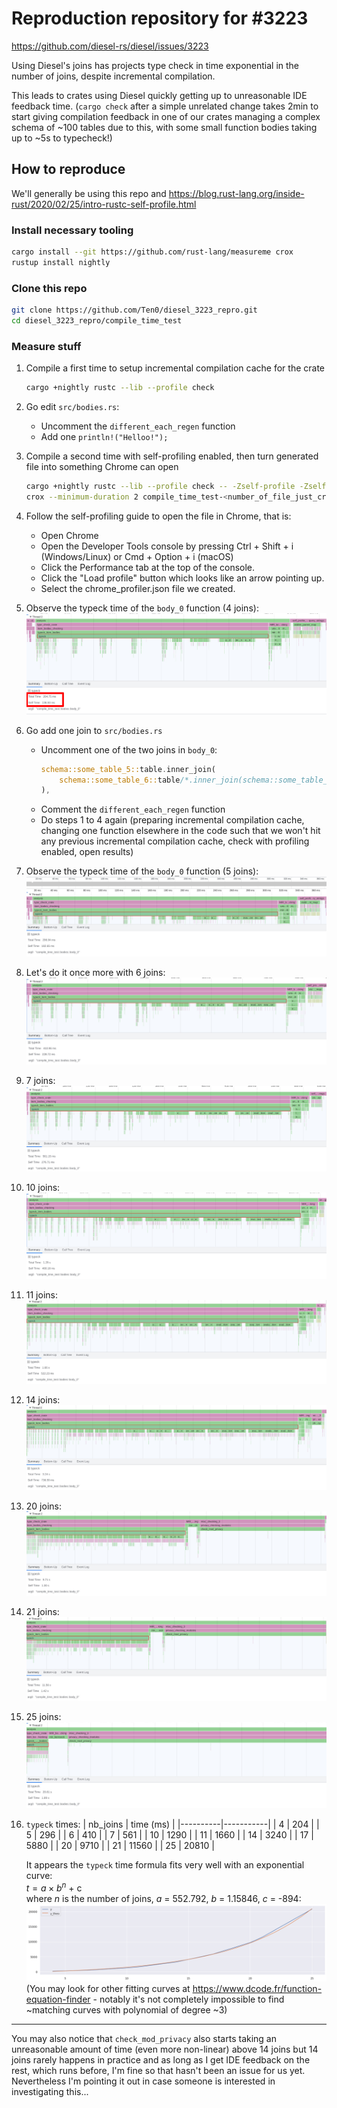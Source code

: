 # Reproduction repository for #3223

https://github.com/diesel-rs/diesel/issues/3223

Using Diesel's joins has projects type check in time exponential in the number of joins, despite incremental compilation.

This leads to crates using Diesel quickly getting up to unreasonable IDE feedback time. (`cargo check` after a simple unrelated change takes 2min to start giving compilation feedback in one of our crates managing a complex schema of ~100 tables due to this, with some small function bodies taking up to ~5s to typecheck!)

## How to reproduce

We'll generally be using this repo and https://blog.rust-lang.org/inside-rust/2020/02/25/intro-rustc-self-profile.html

### Install necessary tooling
```bash
cargo install --git https://github.com/rust-lang/measureme crox
rustup install nightly
```

### Clone this repo
```bash
git clone https://github.com/Ten0/diesel_3223_repro.git
cd diesel_3223_repro/compile_time_test
```

### Measure stuff

1. Compile a first time to setup incremental compilation cache for the crate
	```bash
	cargo +nightly rustc --lib --profile check
	```

2. Go edit `src/bodies.rs`:
   - Uncomment the `different_each_regen` function
   - Add one `println!("Helloo!");`

3. Compile a second time with self-profiling enabled, then turn generated file into something Chrome can open
	```bash
	cargo +nightly rustc --lib --profile check -- -Zself-profile -Zself-profile-events=default,args
	crox --minimum-duration 2 compile_time_test-<number_of_file_just_created>.mm_profdata
	```

4. Follow the self-profiling guide to open the file in Chrome, that is:
   - Open Chrome
   - Open the Developer Tools console by pressing Ctrl + Shift + i (Windows/Linux) or Cmd + Option + i (macOS)
   - Click the Performance tab at the top of the console.
   - Click the "Load profile" button which looks like an arrow pointing up.
   - Select the chrome_profiler.json file we created.

5. Observe the typeck time of the `body_0` function (4 joins):
   ![](images/4joins.jpg)

6. Go add one join to `src/bodies.rs`
   - Uncomment one of the two joins in `body_0`:
      ```rust
      schema::some_table_5::table.inner_join(
          schema::some_table_6::table/*.inner_join(schema::some_table_7::table)*/,
      ),
      ```
   - Comment the `different_each_regen` function
   - Do steps 1 to 4 again (preparing incremental compilation cache, changing one function elsewhere in the code such that we won't hit any previous incremental compilation cache, check with profiling enabled, open results)

7. Observe the typeck time of the `body_0` function (5 joins):
   ![](images/5joins.jpg)

8. Let's do it once more with 6 joins:
   ![](images/6joins.jpg)

9. 7 joins:
   ![](images/7joins.jpg)

10. 10 joins:
   ![](images/10joins.jpg)

11. 11 joins:
   ![](images/11joins.jpg)

12. 14 joins:
   ![](images/14joins.jpg)

13. 20 joins:
   ![](images/20joins.jpg)

14. 21 joins:
   ![](images/21joins.jpg)

15. 25 joins:
   ![](images/25joins.jpg)

16. `typeck` times:
	| nb_joins | time (ms) |
	|----------|-----------|
	| 4        | 204       |
	| 5        | 296       |
	| 6        | 410       |
	| 7        | 561       |
	| 10       | 1290      |
	| 11       | 1660      |
	| 14       | 3240      |
	| 17       | 5880      |
	| 20       | 9710      |
	| 21       | 11560     |
	| 25       | 20810     |

	It appears the `typeck` time formula fits very well with an exponential curve:  
    $t = a \times b^n$ + c  
	where $n$ is the number of joins, $a$ = 552.792, $b$ = 1.15846, $c$ = -894:
	![](images/graph.png)
	(You may look for other fitting curves at https://www.dcode.fr/function-equation-finder - notably it's not completely impossible to find ~matching curves with polynomial of degree ~3)
	

---
You may also notice that `check_mod_privacy` also starts taking an unreasonable amount of time (even more non-linear) above 14 joins but 14 joins rarely happens in practice and as long as I get IDE feedback on the rest, which runs before, I'm fine so that hasn't been an issue for us yet. Nevertheless I'm pointing it out in case someone is interested in investigating this...
